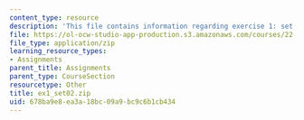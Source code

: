 ```yaml
---
content_type: resource
description: 'This file contains information regarding exercise 1: set 2 numbers (ZIP).'
file: https://ol-ocw-studio-app-production.s3.amazonaws.com/courses/22-15-essential-numerical-methods-fall-2014/678ba9e8ea3a18bc09a9bc9c6b1cb434_ex1_set02.zip
file_type: application/zip
learning_resource_types:
- Assignments
parent_title: Assignments
parent_type: CourseSection
resourcetype: Other
title: ex1_set02.zip
uid: 678ba9e8-ea3a-18bc-09a9-bc9c6b1cb434
---
```

